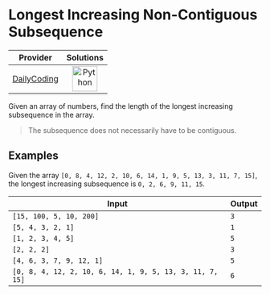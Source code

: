 # Longest Increasing Non-Contiguous Subsequence

<!-- INFO TABLE BEGIN -->

| Provider                                              | Solutions                                                                                                                                        |
| :---------------------------------------------------: | :----------------------------------------------------------------------------------------------------------------------------------------------: |
| [DailyCoding](../../../docs/providers/DailyCoding.md) | [<img src="https://res.cloudinary.com/rascaltwo/image/upload/v1631924087/python_xzdlti.svg" alt="Python" title="Python" width="50" />](solve.py) |

<!-- INFO TABLE END -->

Given an array of numbers, find the length of the longest increasing subsequence in the array.

> The subsequence does not necessarily have to be contiguous.

## Examples

Given the array `[0, 8, 4, 12, 2, 10, 6, 14, 1, 9, 5, 13, 3, 11, 7, 15]`, the longest increasing subsequence is `0, 2, 6, 9, 11, 15`.

| Input                                                    | Output |
| -------------------------------------------------------- | ------ |
| `[15, 100, 5, 10, 200]`                                  | `3`    |
| `[5, 4, 3, 2, 1]`                                        | `1`    |
| `[1, 2, 3, 4, 5]`                                        | `5`    |
| `[2, 2, 2]`                                              | `3`    |
| `[4, 6, 3, 7, 9, 12, 1]`                                 | `5`    |
| `[0, 8, 4, 12, 2, 10, 6, 14, 1, 9, 5, 13, 3, 11, 7, 15]` | `6`    |
